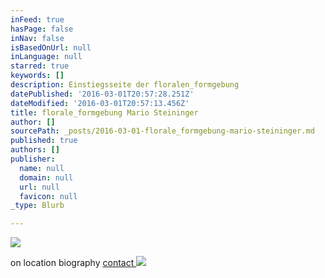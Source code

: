 ```yaml
---
inFeed: true
hasPage: false
inNav: false
isBasedOnUrl: null
inLanguage: null
starred: true
keywords: []
description: Einstiegsseite der floralen_formgebung
datePublished: '2016-03-01T20:57:28.251Z'
dateModified: '2016-03-01T20:57:13.456Z'
title: florale_formgebung Mario Steininger
author: []
sourcePath: _posts/2016-03-01-florale_formgebung-mario-steininger.md
published: true
authors: []
publisher:
  name: null
  domain: null
  url: null
  favicon: null
_type: Blurb

---
```

![](https://the-grid-user-content.s3-us-west-2.amazonaws.com/7fb94107-0fc2-4c24-9dea-9723dca3b6d8.jpg)

on location biography [contact ][0]
![](https://the-grid-user-content.s3-us-west-2.amazonaws.com/a2763b15-2a21-4598-adb3-912b6f392133.gif)

[0]: https://thegrid.ai/mariosteininger/2bfded09-8e7c-4ea3-91c2-10f185c24950/